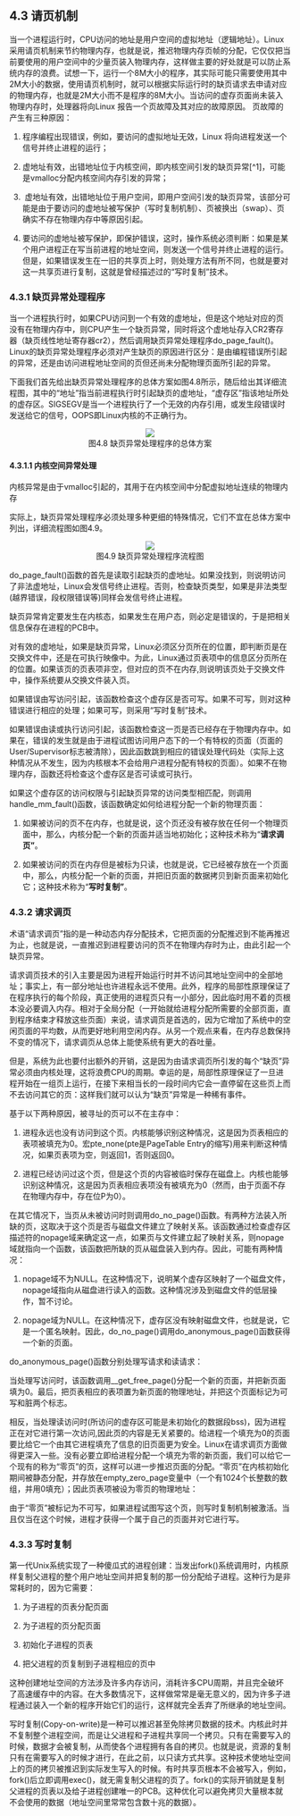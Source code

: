 ## 4.3 请页机制

当一个进程运行时，CPU访问的地址是用户空间的虚拟地址（逻辑地址）。Linux采用请页机制来节约物理内存，也就是说，推迟物理内存页帧的分配，它仅仅把当前要使用的用户空间中的少量页装入物理内存，这样做主要的好处就是可以防止系统内存的浪费。试想一下，运行一个8M大小的程序，其实际可能只需要使用其中2M大小的数据，使用请页机制时，就可以根据实际运行时的缺页请求去申请对应的物理内存，也就是2M大小而不是程序的8M大小。当访问的虚存页面尚未装入物理内存时，处理器将向Linux 报告一个页故障及其对应的故障原因。 页故障的产生有三种原因：

1.  程序编程出现错误，例如，要访问的虚拟地址无效，Linux 将向进程发送一个信号并终止进程的运行；

2.  虚地址有效，出错地址位于内核空间，即内核空间引发的缺页异常[^1]，可能是vmalloc分配内核空间内存引发的异常；

3.  虚地址有效，出错地址位于用户空间，即用户空间引发的缺页异常，该部分可能是由于要访问的虚地址被写保护（写时复制机制）、页被换出（swap）、页确实不存在物理内存中等原因引起。

3.  要访问的虚地址被写保护，即保护错误，这时，操作系统必须判断：如果是某个用户进程正在写当前进程的地址空间，则发送一个信号并终止进程的运行。但是，如果错误发生在一旧的共享页上时，则处理方法有所不同，也就是要对这一共享页进行复制，这就是曾经描述过的“写时复制”技术。

### 4.3.1 缺页异常处理程序

当一个进程执行时，如果CPU访问到一个有效的虚地址，但是这个地址对应的页没有在物理内存中，则CPU产生一个缺页异常，同时将这个虚地址存入CR2寄存器（缺页线性地址寄存器cr2），然后调用缺页异常处理程序do_page_fault()。Linux的缺页异常处理程序必须对产生缺页的原因进行区分：是由编程错误所引起的异常，还是由访问进程地址空间的页但还尚未分配物理页面所引起的异常。

下面我们首先给出缺页异常处理程序的总体方案如图4.8所示，随后给出其详细流程图，其中的“地址”指当前进程执行时引起缺页的虚地址，“虚存区”指该地址所处的虚存区。SIGSEGV是当一个进程执行了一个无效的内存引用，或发生段错误时发送给它的信号，OOPS即Linux内核的不正确行为。

<div style="text-align: center">
<img src="4_8.png"/> 
</div>

<center>图4.8  缺页异常处理程序的总体方案</center>

#### 4.3.1.1 内核空间异常处理
内核异常是由于vmalloc引起的，其用于在内核空间中分配虚拟地址连续的物理内存


实际上，缺页异常处理程序必须处理多种更细的特殊情况，它们不宜在总体方案中列出，详细流程图如图4.9。
<div style="text-align: center">
<img src="4_9.png"/>
</div>

<center>图4.9 缺页异常处理程序流程图</center>

do_page_fault()函数的首先是读取引起缺页的虚地址。如果没找到，则说明访问了非法虚地址，Linux会发信号终止进程。否则，检查缺页类型，如果是非法类型(越界错误，段权限错误等)同样会发信号终止进程。

缺页异常肯定要发生在内核态，如果发生在用户态，则必定是错误的，于是把相关信息保存在进程的PCB中。

对有效的虚地址，如果是缺页异常，Linux必须区分页所在的位置，即判断页是在交换文件中，还是在可执行映像中。为此，Linux通过页表项中的信息区分页所在的位置。如果该页的页表项非空，但对应的页不在内存,则说明该页处于交换文件中，操作系统要从交换文件装入页。

如果错误由写访问引起，该函数检查这个虚存区是否可写。如果不可写，则对这种错误进行相应的处理；如果可写，则采用“写时复制”技术。

如果错误由读或执行访问引起，该函数检查这一页是否已经存在于物理内存中。如果在，错误的发生就是由于进程试图访问用户态下的一个有特权的页面（页面的User/Supervisor标志被清除），因此函数跳到相应的错误处理代码处（实际上这种情况从不发生，因为内核根本不会给用户进程分配有特权的页面）。如果不在物理内存，函数还将检查这个虚存区是否可读或可执行。

如果这个虚存区的访问权限与引起缺页异常的访问类型相匹配，则调用handle_mm_fault()函数，该函数确定如何给进程分配一个新的物理页面：

1.  如果被访问的页不在内存，也就是说，这个页还没有被存放在任何一个物理页面中，那么，内核分配一个新的页面并适当地初始化；这种技术称为“**请求调页”**。

2.  如果被访问的页在内存但是被标为只读，也就是说，它已经被存放在一个页面中，那么，内核分配一个新的页面，并把旧页面的数据拷贝到新页面来初始化它；这种技术称为“**写时复制”**。

### 4.3.2 请求调页

术语“请求调页”指的是一种动态内存分配技术，它把页面的分配推迟到不能再推迟为止，也就是说，一直推迟到进程要访问的页不在物理内存时为止，由此引起一个缺页异常。

请求调页技术的引入主要是因为进程开始运行时并不访问其地址空间中的全部地址；事实上，有一部分地址也许进程永远不使用。此外，程序的局部性原理保证了在程序执行的每个阶段，真正使用的进程页只有一小部分，因此临时用不着的页根本没必要调入内存。相对于全局分配（一开始就给进程分配所需要的全部页面，直到程序结束才释放这些页面）来说，请求调页是首选的，因为它增加了系统中的空闲页面的平均数，从而更好地利用空闲内存。从另一个观点来看，在内存总数保持不变的情况下，请求调页从总体上能使系统有更大的吞吐量。

但是，系统为此也要付出额外的开销，这是因为由请求调页所引发的每个“缺页”异常必须由内核处理，这将浪费CPU的周期。幸运的是，局部性原理保证了一旦进程开始在一组页上运行，在接下来相当长的一段时间内它会一直停留在这些页上而不去访问其它的页：这样我们就可以认为“缺页”异常是一种稀有事件。

基于以下两种原因，被寻址的页可以不在主存中：

1.  进程永远也没有访问到这个页。内核能够识别这种情况，这是因为页表相应的表项被填充为0。宏pte_none(pte是PageTable Entry的缩写)用来判断这种情况，如果页表项为空，则返回1，否则返回0。

2.  进程已经访问过这个页，但是这个页的内容被临时保存在磁盘上。内核也能够识别这种情况，这是因为页表相应表项没有被填充为0（然而，由于页面不存在物理内存中，存在位P为0）。

在其它情况下，当页从未被访问时则调用do_no_page()函数。有两种方法装入所缺的页，这取决于这个页是否与磁盘文件建立了映射关系。该函数通过检查虚存区描述符的nopage域来确定这一点，如果页与文件建立起了映射关系，则nopage域就指向一个函数，该函数把所缺的页从磁盘装入到内存。因此，可能有两种情况：

1.  nopage域不为NULL。在这种情况下，说明某个虚存区映射了一个磁盘文件，nopage域指向从磁盘进行读入的函数。这种情况涉及到磁盘文件的低层操作，暂不讨论。

2.  nopage域为NULL。在这种情况下，虚存区没有映射磁盘文件，也就是说，它是一个匿名映射。因此，do_no_page()调用do_anonymous_page()函数获得一个新的页面。

do_anonymous_page()函数分别处理写请求和读请求：

当处理写访问时，该函数调用__get_free_page()分配一个新的页面，并把新页面填为0。最后，把页表相应的表项置为新页面的物理地址，并把这个页面标记为可写和脏两个标志。

相反，当处理读访问时(所访问的虚存区可能是未初始化的数据段bss)，因为进程正在对它进行第一次访问,因此页的内容是无关紧要的。给进程一个填充为0的页面要比给它一个由其它进程填充了信息的旧页面更为安全。Linux在请求调页方面做得更深入一些。没有必要立即给进程分配一个填充为零的新页面，我们可以给它一个现有的称为“零页”的页，这样可以进一步推迟页面的分配。“零页”在内核初始化期间被静态分配，并存放在empty_zero_page变量中（一个有1024个长整数的数组，并用0填充）；因此页表项被设为零页的物理地址：

由于“零页”被标记为不可写，如果进程试图写这个页，则写时复制机制被激活。当且仅当在这个时候，进程才获得一个属于自己的页面并对它进行写。

### 4.3.3 写时复制

第一代Unix系统实现了一种傻瓜式的进程创建：当发出fork()系统调用时，内核原样复制父进程的整个用户地址空间并把复制的那一份分配给子进程。这种行为是非常耗时的，因为它需要：

1.  为子进程的页表分配页面

2.  为子进程的页分配页面

3.  初始化子进程的页表

4.  把父进程的页复制到子进程相应的页中

这种创建地址空间的方法涉及许多内存访问，消耗许多CPU周期，并且完全破坏了高速缓存中的内容。在大多数情况下，这样做常常是毫无意义的，因为许多子进程通过装入一个新的程序开始它们的运行，这样就完全丢弃了所继承的地址空间。

写时复制(Copy-on-write)是一种可以推迟甚至免除拷贝数据的技术。内核此时并不复制整个进程空间，而是让父进程和子进程共享同一个拷贝。只有在需要写入的时候，数据才会被复制，从而使各个进程拥有各自的拷贝。也就是说，资源的复制只有在需要写入的时候才进行，在此之前，以只读方式共享。这种技术使地址空间上的页的拷贝被推迟到实际发生写入的时候。有时共享页根本不会被写入，例如，fork()后立即调用exec()，就无需复制父进程的页了。fork()的实际开销就是复制父进程的页表以及给子进程创建唯一的PCB。这种优化可以避免拷贝大量根本就不会使用的数据（地址空间里常常包含数十兆的数据）。
